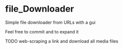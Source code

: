 # file_Downloader
Simple file downloader from URLs with a gui

Feel free to commit and to expand it

TODO web-scraping a link and download all media files
